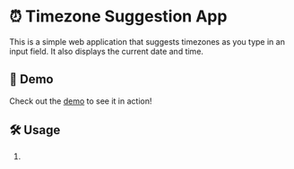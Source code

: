 # ⏰ Timezone Suggestion App

This is a simple web application that suggests timezones as you type in an input field. It also displays the current date and time.

## 🚀 Demo

Check out the [demo](https://umeshpatildondaicha.github.io/json-clock/) to see it in action!

## 🛠️ Usage

1.

